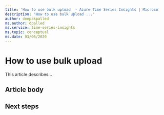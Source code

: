 ```yaml
---
title: 'How to use bulk upload  - Azure Time Series Insights | Microsoft Docs'
description: 'How to use bulk upload ...'
author: deepakpalled
ms.author: dpalled
ms.service: time-series-insights
ms.topic: conceptual
ms.date: 03/06/2020
---
```


# How to use bulk upload

This article describes...

## Article body

## Next steps

<!-- [link](URL) -->

<!-- [link](URL) -->

